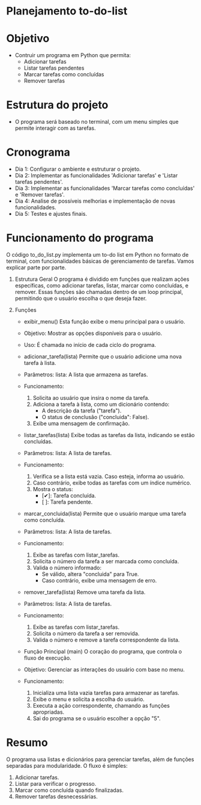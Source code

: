 # Planejamento to-do-list

# Objetivo
- Contruir um programa em Python que permita:
    - Adicionar tarefas
    - Listar tarefas pendentes
    - Marcar tarefas como concluídas
    - Remover tarefas

# Estrutura do projeto
-  O programa será baseado no terminal, com um menu simples que permite interagir com as tarefas.

# Cronograma
- Dia 1: Configurar o ambiente e estruturar o projeto.
- Dia 2: Implementar as funcionalidades 'Adicionar tarefas' e 'Listar tarefas pendentes'.
- Dia 3: Implementar as funcionalidades 'Marcar tarefas como concluídas' e 'Remover tarefas'.
- Dia 4: Analise de possíveis melhorias e implementação de novas funcionalidades. 
- Dia 5: Testes e ajustes finais.

# Funcionamento do programa

O código to_do_list.py implementa um to-do list em Python no formato de terminal, com funcionalidades básicas de gerenciamento de tarefas. Vamos explicar parte por parte.

1. Estrutura Geral
O programa é dividido em funções que realizam ações específicas, como adicionar tarefas, listar, marcar como concluídas, e remover. Essas funções são chamadas dentro de um loop principal, permitindo que o usuário escolha o que deseja fazer.

2. Funções
    - exibir_menu()
        Esta função exibe o menu principal para o usuário.

    - Objetivo: Mostrar as opções disponíveis para o usuário.
    - Uso: É chamada no início de cada ciclo do programa.

    -  adicionar_tarefa(lista)
    Permite que o usuário adicione uma nova tarefa à lista.

    -  Parâmetros:
        lista: A lista que armazena as tarefas.
    - Funcionamento: 
        1. Solicita ao usuário que insira o nome da tarefa.
        2. Adiciona a tarefa à lista, como um dicionário contendo:
            - A descrição da tarefa ("tarefa").
            - O status de conclusão ("concluida": False).
        3. Exibe uma mensagem de confirmação.
    
    - listar_tarefas(lista)
    Exibe todas as tarefas da lista, indicando se estão concluídas.

    - Parâmetros:
        lista: A lista de tarefas.
    - Funcionamento:
        1. Verifica se a lista está vazia. Caso esteja, informa ao usuário.
        2. Caso contrário, exibe todas as tarefas com um índice numérico.
        3. Mostra o status:
            - [✔]: Tarefa concluída.
            - [ ]: Tarefa pendente.

    - marcar_concluida(lista)
    Permite que o usuário marque uma tarefa como concluída.

    - Parâmetros:
        lista: A lista de tarefas.
    - Funcionamento:
        1. Exibe as tarefas com listar_tarefas.
        2. Solicita o número da tarefa a ser marcada como concluída.
        3. Valida o número informado:
            - Se válido, altera "concluida" para True.
            - Caso contrário, exibe uma mensagem de erro.

    - remover_tarefa(lista)
    Remove uma tarefa da lista.

    - Parâmetros:
        lista: A lista de tarefas.
    - Funcionamento:
        1. Exibe as tarefas com listar_tarefas.
        2. Solicita o número da tarefa a ser removida.
        3. Valida o número e remove a tarefa correspondente da lista.

    - Função Principal (main)
        O coração do programa, que controla o fluxo de execução.
        
    - Objetivo: Gerenciar as interações do usuário com base no menu.
    - Funcionamento:
        1. Inicializa uma lista vazia tarefas para armazenar as tarefas.
        2. Exibe o menu e solicita a escolha do usuário.
        3. Executa a ação correspondente, chamando as funções apropriadas.
        4. Sai do programa se o usuário escolher a opção "5".

# Resumo
O programa usa listas e dicionários para gerenciar tarefas, além de funções separadas para modularidade. O fluxo é simples:

1. Adicionar tarefas.
2. Listar para verificar o progresso.
3. Marcar como concluída quando finalizadas.
4. Remover tarefas desnecessárias.
